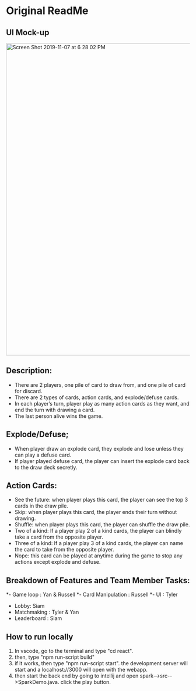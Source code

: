 # Original ReadMe
## UI Mock-up
<img width="852" alt="Screen Shot 2019-11-07 at 6 28 02 PM" src="https://user-images.githubusercontent.com/23036145/68445448-d3494680-018e-11ea-9423-e24a06c7ac79.png">

## Description:
- There are 2 players, one pile of card to draw from, and one pile of card for discard.
- There are 2 types of cards, action cards, and explode/defuse cards.
- In each player’s turn, player play as many action cards as they want, and end the turn with drawing a card.
- The last person alive wins the game.

## Explode/Defuse;
- When player draw an explode card, they explode and lose unless they can play a defuse card. 
- If player played defuse card, the player can insert the explode card back to the draw deck secretly. 

## Action Cards:
- See the future: when player plays this card, the player can see the top 3 cards in the draw pile.
- Skip: when player plays this card, the player ends their turn without drawing.
- Shuffle: when player plays this card, the player can shuffle the draw pile.
- Two of a kind: If a player play 2 of a kind cards, the player can blindly take a card from the opposite player.
- Three of a kind: If a player play 3 of a kind cards, the player can name the card to take from the opposite player.
- Nope: this card can be played at anytime during the game to stop any actions except explode and defuse.

## Breakdown of Features and Team Member Tasks:
*- Game loop  :  Yan &  Russell
*- Card Manipulation  :  Russell
*- UI  :  Tyler  
- Lobby:  Siam
- Matchmaking  :  Tyler &  Yan
- Leaderboard  :  Siam 

## How to run locally
1. In vscode, go to the terminal and type "cd react".
2. then, type "npm run-script build"
3. if it works, then type "npm run-script start". the development server will start and a localhost://3000 will open with the webapp.
4. then start the back end by going to intellij and open spark-->src-->SparkDemo.java. click the play button.
